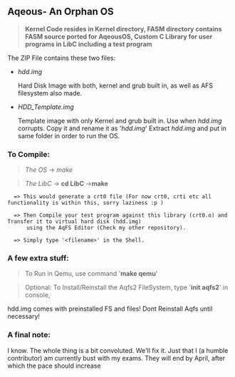 ## Aqeous- An Orphan OS

>__Kernel Code resides in Kernel directory, FASM directory contains FASM source ported for AqeousOS, Custom C Library for user programs in LibC including a test program__

The ZIP File contains these two files:  
* _hdd.img_  
  
  Hard Disk Image with both, kernel and grub built in, as well as AFS filesystem also made.
* _HDD_Template.img_

  Template image with only Kernel and grub built in. Use when _hdd.img_ corrupts. Copy it and rename it as '_hdd.img_'
  Extract _hdd.img_ and put in same folder in order to run the OS. 
### To Compile: 
>_The OS_ -> _make_

>_The LibC_ -> __cd LibC__
            ->__make__ 
               
      => This would generate a crt0 file (For now crt0, crti etc all functionality is within this, sorry laziness :p )
      
      => Then Compile your test program against this library (crt0.o) and Transfer it to virtual hard disk (hdd.img) 
          using the AqFS Editor (Check my other repository).
          
      => Simply type '<filename>' in the Shell.
       
### A few extra stuff:
> To Run in Qemu, use command '__make qemu__'

> Optional: To Install/Reinstall the Aqfs2 FileSystem, type '__init aqfs2__' in console, 

hdd.img comes with preinstalled FS and files! Dont Reinstall Aqfs until necessary! 

### A final note:
I know. The whole thing is a bit convoluted. We'll fix it. Just that I (a humble contributor) am currently bust with my exams. They will end by April, after which the pace should increase
